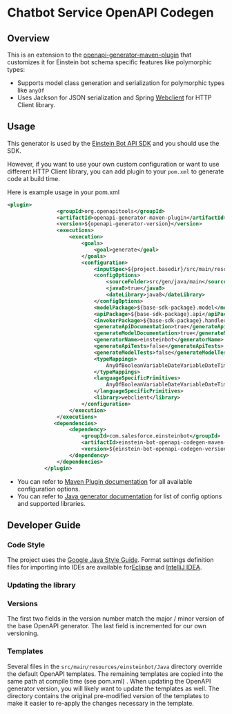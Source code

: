 # Chatbot Service OpenAPI Codegen

## Overview

This is an extension to the [openapi-generator-maven-plugin](https://github.com/OpenAPITools/openapi-generator/tree/master/modules/openapi-generator-maven-plugin) that customizes it for Einstein bot schema specific features like polymorphic types:

* Supports model class generation and serialization for polymorphic types like `anyOf`
* Uses Jackson for JSON serialization and Spring [Webclient](https://www.baeldung.com/spring-5-webclient) for HTTP Client library.



## Usage

This generator is used by the [Einstein Bot API SDK](https://github.com/forcedotcom/einstein-bot-sdk-java) and you should use the SDK. 

However, if you want to use your own custom configuration or want to use different HTTP Client library, you can add plugin to your `pom.xml` to generate code at build time.

Here is example usage in your pom.xml

```xml
<plugin>
                <groupId>org.openapitools</groupId>
                <artifactId>openapi-generator-maven-plugin</artifactId>
                <version>${openapi-generator-version}</version>
                <executions>
                    <execution>
                        <goals>
                            <goal>generate</goal>
                        </goals>
                        <configuration>
                            <inputSpec>${project.basedir}/src/main/resources/v4_0_0_api_specs.yaml</inputSpec>
                            <configOptions>
                                <sourceFolder>src/gen/java/main</sourceFolder>
                                <java8>true</java8>
                                <dateLibrary>java8</dateLibrary>
                            </configOptions>
                            <modelPackage>${base-sdk-package}.model</modelPackage>
                            <apiPackage>${base-sdk-package}.api</apiPackage>
                            <invokerPackage>${base-sdk-package}.handler</invokerPackage>
                            <generateApiDocumentation>true</generateApiDocumentation>
                            <generateModelDocumentation>true</generateModelDocumentation>
                            <generatorName>einsteinbot</generatorName>
                            <generateApiTests>false</generateApiTests>
                            <generateModelTests>false</generateModelTests>
                            <typeMappings>
                                AnyOfBooleanVariableDateVariableDateTimeVariableMoneyVariableNumberVariableTextVariableObjectVariableRefVariableListVariable=AnyVariable,AnyOfSessionEndedResponseMessageTextResponseMessageChoicesResponseMessageEscalateResponseMessageStaticContentMessage=AnyResponseMessage,ResponseEnvelopeMessagesOneOf=AnyResponseMessage
                            </typeMappings>
                            <languageSpecificPrimitives>
                                AnyOfBooleanVariableDateVariableDateTimeVariableMoneyVariableNumberVariableTextVariableObjectVariableRefVariableListVariable,AnyOfSessionEndedResponseMessageTextResponseMessageChoicesResponseMessageEscalateResponseMessageStaticContentMessage,ResponseEnvelopeMessagesOneOf
                            </languageSpecificPrimitives>
                            <library>webclient</library>
                        </configuration>
                    </execution>
                </executions>
               <dependencies>
                    <dependency>
                        <groupId>com.salesforce.einsteinbot</groupId>
                        <artifactId>einstein-bot-openapi-codegen-maven-plugin</artifactId>
                        <version>${einstein-bot-openapi-codegen-version}</version>
                    </dependency>
                </dependencies>
            </plugin>
```


* You can refer to [Maven Plugin documentation](https://github.com/OpenAPITools/openapi-generator/tree/master/modules/openapi-generator-maven-plugin) for all available configuration options.
* You can refer to [Java generator documentation](https://openapi-generator.tech/docs/generators/java/) for list of config options and supported libraries.




## Developer Guide

### Code Style

The project uses the [Google Java Style Guide](https://google.github.io/styleguide/javaguide.html).
Format settings definition files for importing into IDEs are available for[Eclipse](https://github.com/google/styleguide/blob/gh-pages/eclipse-java-google-style.xml)
and [IntelliJ IDEA](https://github.com/google/styleguide/blob/gh-pages/intellij-java-google-style.xml).

### Updating the library

### Versions

The first two fields in the version number match the major / minor version of the base OpenAPI generator. The last field is incremented for our own versioning.

### Templates

Several files in the `src/main/resources/einsteinbot/Java` directory override the default OpenAPI templates. The remaining templates are copied into the same path at compile time (see pom.xml) . When updating the OpenAPI generator version, you will likely want to update the templates as well. The directory contains the original pre-modified version of the templates to make it easier to re-apply the changes necessary in the template.
